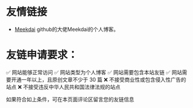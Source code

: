 # 友情链接
- [Meekdai](https://blog.meekdai.com/) github的大佬Meekdai的个人博客。
#  友链申请要求：
✅ 网站能够正常访问
✅ 网站类型为个人博客
✅ 网站需要包含本站友链
✅ 网站需要开通一年以上，且原创文章不少于 30 篇
❌ 不接受商业性或包含侵入性广告的站点
❌ 不接受违反中华人民共和国法律法规的站点

如果符合如上条件，可在本页面评论区留言您的友链信息